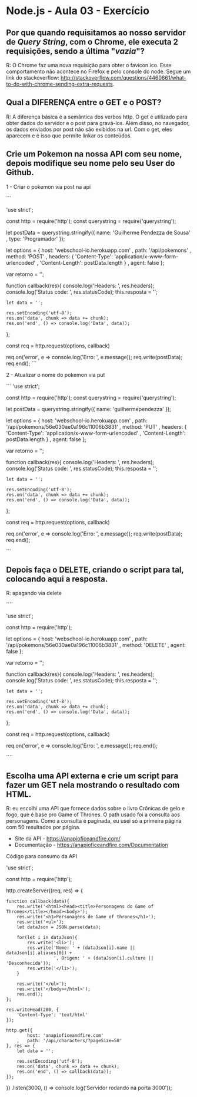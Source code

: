 # Node.js - Aula 03 - Exercício

## Por que quando requisitamos ao nosso servidor de *Query String*, **com o Chrome**, ele executa 2 requisições, sendo a última "*vazia*"?

R: O Chrome faz uma nova requisição para obter o favicon.ico. Esse comportamento não acontece no Firefox e pelo console do node. Segue um link do stackoverflow: http://stackoverflow.com/questions/4460661/what-to-do-with-chrome-sending-extra-requests.

## Qual a DIFERENÇA entre o GET e o POST?
R: A diferença básica é a semântica dos verbos http. O get é utilizado para obter dados do servidor e o post para gravá-los. Além disso, no navegador, os dados enviados por post não são exibidos na url. Com o get, eles aparecem e é isso que permite linkar os conteúdos.

## Crie um Pokemon na nossa API com seu nome, depois modifique seu nome pelo seu User do Github.
1 - Criar o pokemon via post na api

´´´

'use strict';

const http = require('http');
const querystring = require('querystring');

let postData = querystring.stringify({
        name: 'Guilherme Pendezza de Sousa'
    ,   type: 'Programador'
});

let options = {
        host: 'webschool-io.herokuapp.com'
    ,   path: '/api/pokemons'
    ,   method: 'POST'
    ,   headers: {
                'Content-Type': 'application/x-www-form-urlencoded'
            ,   'Content-Length': postData.length
        }
    ,   agent: false
};

var retorno = '';

function callback(res){
    console.log('Headers: ', res.headers);
    console.log('Status code: ', res.statusCode);
    this.resposta = '';
    
    let data = '';
    
    res.setEncoding('utf-8');
    res.on('data', chunk => data += chunk);
    res.on('end', () => console.log('Data', data));
    
};

const req = http.request(options, callback)

req.on('error', e => console.log('Erro: ', e.message));
req.write(postData);
req.end();
´´´

2 - Atualizar o nome do pokemon via put

´´´
'use strict';

const http = require('http');
const querystring = require('querystring');

let postData = querystring.stringify({
        name: 'guilhermependezza'
});

let options = {
        host: 'webschool-io.herokuapp.com'
    ,   path: '/api/pokemons/56e030ae0a196c11006b3831'
    ,   method: 'PUT'
    ,   headers: {
                'Content-Type': 'application/x-www-form-urlencoded'
            ,   'Content-Length': postData.length
        }
    ,   agent: false
};

var retorno = '';

function callback(res){
    console.log('Headers: ', res.headers);
    console.log('Status code: ', res.statusCode);
    this.resposta = '';
    
    let data = '';
    
    res.setEncoding('utf-8');
    res.on('data', chunk => data += chunk);
    res.on('end', () => console.log('Data', data));
    
};

const req = http.request(options, callback)

req.on('error', e => console.log('Erro: ', e.message));
req.write(postData);
req.end();

´´´

## **Depois faça o DELETE**, criando o script para tal, colocando aqui a resposta.
R: apagando via delete

´´´´

'use strict';

const http = require('http');

let options = {
        host: 'webschool-io.herokuapp.com'
    ,   path: '/api/pokemons/56e030ae0a196c11006b3831'
    ,   method: 'DELETE'
    ,   agent: false
};

var retorno = '';

function callback(res){
    console.log('Headers: ', res.headers);
    console.log('Status code: ', res.statusCode);
    this.resposta = '';
    
    let data = '';
    
    res.setEncoding('utf-8');
    res.on('data', chunk => data += chunk);
    res.on('end', () => console.log('Data', data));
};

const req = http.request(options, callback)

req.on('error', e => console.log('Erro: ', e.message));
req.end();

´´´´
## Escolha uma **API externa** e crie um script para fazer um GET nela **mostrando o resultado com HTML**.
R: eu escolhi uma API que fornece dados sobre o livro Crônicas de gelo e fogo, que é base pro Game of Thrones. O path usado foi a consulta aos personagens. Como a consulta é paginada, eu usei só a primeira página com 50 resultados por página.

 - Site da API - https://anapioficeandfire.com/
 - Documentação - https://anapioficeandfire.com/Documentation
 
 Código para consumo da API

'use strict';

const http = require('http');

http.createServer((req, res) => {
    
    function callback(data){
        res.write('<html><head><title>Personagens do Game of Thrones</title></head><body>');
        res.write('<h1>Personagens de Game of thrones</h1>');
        res.write('<ul>');
        let dataJson = JSON.parse(data);
        
        for(let i in dataJson){
            res.write('<li>');
            res.write('Nome: ' + (dataJson[i].name || dataJson[i].aliases[0]) + 
                      ', Origem: ' + (dataJson[i].culture || 'Desconhecida'));
            res.write('</li>');
        }
        
        res.write('</ul>');
        res.write('</body></html>');
        res.end();    
    };
    
    res.writeHead(200, {
        'Content-Type': 'text/html'
    });
    
    http.get({
            host: 'anapioficeandfire.com'
        ,   path: '/api/characters/?pageSize=50'
    }, res => {
        let data = '';
        
        res.setEncoding('utf-8');
        res.on('data', chunk => data += chunk);
        res.on('end', () => callback(data));
    });
})
.listen(3000, () => console.log('Servidor rodando na porta 3000'));
